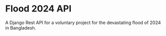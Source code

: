 # Flood 2024 API

A Django Rest API for a voluntary project for the devastating flood of 2024 in Bangladesh.

